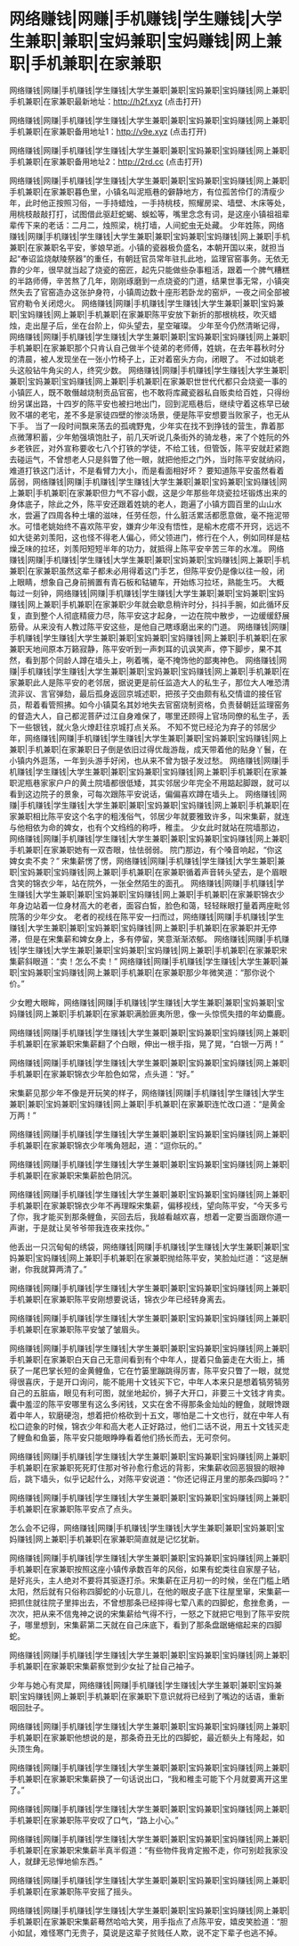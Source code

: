 # 网络赚钱|网赚|手机赚钱|学生赚钱|大学生兼职|兼职|宝妈兼职|宝妈赚钱|网上兼职|手机兼职|在家兼职


网络赚钱|网赚|手机赚钱|学生赚钱|大学生兼职|兼职|宝妈兼职|宝妈赚钱|网上兼职|手机兼职|在家兼职最新地址：http://h2f.xyz (点击打开)

网络赚钱|网赚|手机赚钱|学生赚钱|大学生兼职|兼职|宝妈兼职|宝妈赚钱|网上兼职|手机兼职|在家兼职备用地址1：http://v9e.xyz (点击打开)

网络赚钱|网赚|手机赚钱|学生赚钱|大学生兼职|兼职|宝妈兼职|宝妈赚钱|网上兼职|手机兼职|在家兼职备用地址2：http://2rd.cc (点击打开)


网络赚钱|网赚|手机赚钱|学生赚钱|大学生兼职|兼职|宝妈兼职|宝妈赚钱|网上兼职|手机兼职|在家兼职暮色里，小镇名叫泥瓶巷的僻静地方，有位孤苦伶仃的清瘦少年，此时他正按照习俗，一手持蜡烛，一手持桃枝，照耀房梁、墙壁、木床等处，用桃枝敲敲打打，试图借此驱赶蛇蝎、蜈蚣等，嘴里念念有词，是这座小镇祖祖辈辈传下来的老话：二月二，烛照梁，桃打墙，人间蛇虫无处藏。
少年姓陈，网络赚钱|网赚|手机赚钱|学生赚钱|大学生兼职|兼职|宝妈兼职|宝妈赚钱|网上兼职|手机兼职|在家兼职名平安，爹娘早逝。小镇的瓷器极负盛名，本朝开国以来，就担当起“奉诏监烧献陵祭器”的重任，有朝廷官员常年驻扎此地，监理官窑事务。无依无靠的少年，很早就当起了烧瓷的窑匠，起先只能做些杂事粗活，跟着一个脾气糟糕的半路师傅，辛苦熬了几年，刚刚琢磨到一点烧瓷的门道，结果世事无常，小镇突然失去了官窑造办这张护身符，小镇周边数十座形若卧龙的窑炉，一夜之间全部被官府勒令关闭熄火。
网络赚钱|网赚|手机赚钱|学生赚钱|大学生兼职|兼职|宝妈兼职|宝妈赚钱|网上兼职|手机兼职|在家兼职陈平安放下新折的那根桃枝，吹灭蜡烛，走出屋子后，坐在台阶上，仰头望去，星空璀璨。
少年至今仍然清晰记得，网络赚钱|网赚|手机赚钱|学生赚钱|大学生兼职|兼职|宝妈兼职|宝妈赚钱|网上兼职|手机兼职|在家兼职那个只肯认自己做半个徒弟的老师傅，姓姚，在去年暮秋时分的清晨，被人发现坐在一张小竹椅子上，正对着窑头方向，闭眼了。
不过如姚老头这般钻牛角尖的人，终究少数。
网络赚钱|网赚|手机赚钱|学生赚钱|大学生兼职|兼职|宝妈兼职|宝妈赚钱|网上兼职|手机兼职|在家兼职世世代代都只会烧瓷一事的小镇匠人，既不敢僭越烧制贡品官窑，也不敢将库藏瓷器私自贩卖给百姓，只得纷纷另谋出路，十四岁的陈平安也被扫地出门，回到泥瓶巷后，继续守着这栋早已破败不堪的老宅，差不多是家徒四壁的惨淡场景，便是陈平安想要当败家子，也无从下手。
当了一段时间飘来荡去的孤魂野鬼，少年实在找不到挣钱的营生，靠着那点微薄积蓄，少年勉强填饱肚子，前几天听说几条街外的骑龙巷，来了个姓阮的外乡老铁匠，对外宣称要收七八个打铁的学徒，不给工钱，但管饭，陈平安就赶紧跑去碰运气，不曾想老人只是斜瞥了他一眼，就把他拒之门外，当时陈平安就纳闷，难道打铁这门活计，不是看臂力大小，而是看面相好坏？
要知道陈平安虽然看着孱弱，网络赚钱|网赚|手机赚钱|学生赚钱|大学生兼职|兼职|宝妈兼职|宝妈赚钱|网上兼职|手机兼职|在家兼职但力气不容小觑，这是少年那些年烧瓷拉坯锻炼出来的身体底子，除此之外，陈平安还跟着姓姚的老人，跑遍了小镇方圆百里的山山水水，尝遍了四周各种土壤的滋味，任劳任怨，什么脏活累活都愿意做，毫不拖泥带水。可惜老姚始终不喜欢陈平安，嫌弃少年没有悟性，是榆木疙瘩不开窍，远远不如大徒弟刘羡阳，这也怪不得老人偏心，师父领进门，修行在个人，例如同样是枯燥乏味的拉坯，刘羡阳短短半年的功力，就抵得上陈平安辛苦三年的水准。
网络赚钱|网赚|手机赚钱|学生赚钱|大学生兼职|兼职|宝妈兼职|宝妈赚钱|网上兼职|手机兼职|在家兼职虽然这辈子都未必用得着这门手艺，但陈平安仍是像以往一般，闭上眼睛，想象自己身前搁置有青石板和轱辘车，开始练习拉坯，熟能生巧。
大概每过一刻钟，网络赚钱|网赚|手机赚钱|学生赚钱|大学生兼职|兼职|宝妈兼职|宝妈赚钱|网上兼职|手机兼职|在家兼职少年就会歇息稍许时分，抖抖手腕，如此循环反复，直到整个人彻底精疲力尽，陈平安这才起身，一边在院中散步，一边缓缓舒展筋骨。从来没有人教过陈平安这些，是他自己瞎琢磨出来的门道。
网络赚钱|网赚|手机赚钱|学生赚钱|大学生兼职|兼职|宝妈兼职|宝妈赚钱|网上兼职|手机兼职|在家兼职天地间原本万籁寂静，陈平安听到一声刺耳的讥讽笑声，停下脚步，果不其然，看到那个同龄人蹲在墙头上，咧着嘴，毫不掩饰他的鄙夷神色。
网络赚钱|网赚|手机赚钱|学生赚钱|大学生兼职|兼职|宝妈兼职|宝妈赚钱|网上兼职|手机兼职|在家兼职此人是陈平安的老邻居，据说更是前任监造大人的私生子，那位大人唯恐清流非议、言官弹劾，最后孤身返回京城述职，把孩子交由颇有私交情谊的接任官员，帮着看管照拂。如今小镇莫名其妙地失去官窑烧制资格，负责替朝廷监理窑务的督造大人，自己都泥菩萨过江自身难保了，哪里还顾得上官场同僚的私生子，丢下一些银钱，就火急火燎赶往京城打点关系。
不知不觉已经沦为弃子的邻居少年，网络赚钱|网赚|手机赚钱|学生赚钱|大学生兼职|兼职|宝妈兼职|宝妈赚钱|网上兼职|手机兼职|在家兼职日子倒是依旧过得优哉游哉，成天带着他的贴身丫鬟，在小镇内外逛荡，一年到头游手好闲，也从来不曾为银子发过愁。
网络赚钱|网赚|手机赚钱|学生赚钱|大学生兼职|兼职|宝妈兼职|宝妈赚钱|网上兼职|手机兼职|在家兼职泥瓶巷家家户户的黄土院墙都很低矮，其实邻居少年完全不用踮起脚跟，就可以看到这边院子的景象，可每次跟陈平安说话，偏偏喜欢蹲在墙头上。
网络赚钱|网赚|手机赚钱|学生赚钱|大学生兼职|兼职|宝妈兼职|宝妈赚钱|网上兼职|手机兼职|在家兼职相比陈平安这个名字的粗浅俗气，邻居少年就要雅致许多，叫宋集薪，就连与他相依为命的婢女，也有个文绉绉的称呼，稚圭。
少女此时就站在院墙那边，网络赚钱|网赚|手机赚钱|学生赚钱|大学生兼职|兼职|宝妈兼职|宝妈赚钱|网上兼职|手机兼职|在家兼职她有一双杏眼，怯怯弱弱。
院门那边，有个嗓音响起，“你这婢女卖不卖？”
宋集薪愣了愣，网络赚钱|网赚|手机赚钱|学生赚钱|大学生兼职|兼职|宝妈兼职|宝妈赚钱|网上兼职|手机兼职|在家兼职循着声音转头望去，是个眉眼含笑的锦衣少年，站在院外，一张全然陌生的面孔。
网络赚钱|网赚|手机赚钱|学生赚钱|大学生兼职|兼职|宝妈兼职|宝妈赚钱|网上兼职|手机兼职|在家兼职锦衣少年身边站着一位身材高大的老者，面容白皙，脸色和蔼，轻轻眯眼打量着两座毗邻院落的少年少女。
老者的视线在陈平安一扫而过，网络赚钱|网赚|手机赚钱|学生赚钱|大学生兼职|兼职|宝妈兼职|宝妈赚钱|网上兼职|手机兼职|在家兼职并无停滞，但是在宋集薪和婢女身上，多有停留，笑意渐渐浓郁。
网络赚钱|网赚|手机赚钱|学生赚钱|大学生兼职|兼职|宝妈兼职|宝妈赚钱|网上兼职|手机兼职|在家兼职宋集薪斜眼道：“卖！怎么不卖！”
网络赚钱|网赚|手机赚钱|学生赚钱|大学生兼职|兼职|宝妈兼职|宝妈赚钱|网上兼职|手机兼职|在家兼职那少年微笑道：“那你说个价。”

少女瞪大眼眸，网络赚钱|网赚|手机赚钱|学生赚钱|大学生兼职|兼职|宝妈兼职|宝妈赚钱|网上兼职|手机兼职|在家兼职满脸匪夷所思，像一头惊慌失措的年幼麋鹿。

网络赚钱|网赚|手机赚钱|学生赚钱|大学生兼职|兼职|宝妈兼职|宝妈赚钱|网上兼职|手机兼职|在家兼职宋集薪翻了个白眼，伸出一根手指，晃了晃，“白银一万两！”

网络赚钱|网赚|手机赚钱|学生赚钱|大学生兼职|兼职|宝妈兼职|宝妈赚钱|网上兼职|手机兼职|在家兼职锦衣少年脸色如常，点头道：“好。”

宋集薪见那少年不像是开玩笑的样子，网络赚钱|网赚|手机赚钱|学生赚钱|大学生兼职|兼职|宝妈兼职|宝妈赚钱|网上兼职|手机兼职|在家兼职连忙改口道：“是黄金万两！”

网络赚钱|网赚|手机赚钱|学生赚钱|大学生兼职|兼职|宝妈兼职|宝妈赚钱|网上兼职|手机兼职|在家兼职锦衣少年嘴角翘起，道：“逗你玩的。”

网络赚钱|网赚|手机赚钱|学生赚钱|大学生兼职|兼职|宝妈兼职|宝妈赚钱|网上兼职|手机兼职|在家兼职宋集薪脸色阴沉。

网络赚钱|网赚|手机赚钱|学生赚钱|大学生兼职|兼职|宝妈兼职|宝妈赚钱|网上兼职|手机兼职|在家兼职锦衣少年不再理睬宋集薪，偏移视线，望向陈平安，“今天多亏了你，我才能买到那条鲤鱼，买回去后，我越看越欢喜，想着一定要当面跟你道一声谢，于是就让吴爷爷带我连夜来找你。”

他丢出一只沉甸甸的绣袋，网络赚钱|网赚|手机赚钱|学生赚钱|大学生兼职|兼职|宝妈兼职|宝妈赚钱|网上兼职|手机兼职|在家兼职抛给陈平安，笑脸灿烂道：“这是酬谢，你我就算两清了。”

网络赚钱|网赚|手机赚钱|学生赚钱|大学生兼职|兼职|宝妈兼职|宝妈赚钱|网上兼职|手机兼职|在家兼职陈平安刚想要说话，锦衣少年已经转身离去。

网络赚钱|网赚|手机赚钱|学生赚钱|大学生兼职|兼职|宝妈兼职|宝妈赚钱|网上兼职|手机兼职|在家兼职陈平安皱了皱眉头。

网络赚钱|网赚|手机赚钱|学生赚钱|大学生兼职|兼职|宝妈兼职|宝妈赚钱|网上兼职|手机兼职|在家兼职白天自己无意间看到有个中年人，提着只鱼篓走在大街上，捕获了一尾巴掌长短的金黄鲤鱼，它在竹篓里蹦跳得厉害，陈平安只瞥了一眼，就觉得很喜庆，于是开口询问，能不能用十文钱买下它，中年人本来只是想着犒劳犒劳自己的五脏庙，眼见有利可图，就坐地起价，狮子大开口，非要三十文钱才肯卖。囊中羞涩的陈平安哪里有这么多闲钱，又实在舍不得那条金灿灿的鲤鱼，就眼馋跟着中年人，软磨硬泡，想着把价格砍到十五文，哪怕是二十文也行，就在中年人有松口迹象的时候，锦衣少年和高大老人正好路过，他们二话不说，用五十文钱买走了鲤鱼和鱼篓，陈平安只能眼睁睁看着他们扬长而去，无可奈何。

网络赚钱|网赚|手机赚钱|学生赚钱|大学生兼职|兼职|宝妈兼职|宝妈赚钱|网上兼职|手机兼职|在家兼职死死盯住那对爷孙愈行愈远的背影，宋集薪收回恶狠狠的眼神后，跳下墙头，似乎记起什么，对陈平安说道：“你还记得正月里的那条四脚吗？”

网络赚钱|网赚|手机赚钱|学生赚钱|大学生兼职|兼职|宝妈兼职|宝妈赚钱|网上兼职|手机兼职|在家兼职陈平安点了点头。

怎么会不记得，网络赚钱|网赚|手机赚钱|学生赚钱|大学生兼职|兼职|宝妈兼职|宝妈赚钱|网上兼职|手机兼职|在家兼职简直就是记忆犹新。

网络赚钱|网赚|手机赚钱|学生赚钱|大学生兼职|兼职|宝妈兼职|宝妈赚钱|网上兼职|手机兼职|在家兼职按照这座小镇传承数百年的风俗，如果有蛇类往自家屋子钻，是好兆头，主人绝对不要将其驱逐打杀。宋集薪在正月初一的时候，坐在门槛上晒太阳，然后就有只俗称四脚蛇的小玩意儿，在他的眼皮子底下往屋里窜，宋集薪一把抓住就往院子里摔出去，不曾想那条已经摔得七荤八素的四脚蛇，愈挫愈勇，一次次，把从来不信鬼神之说的宋集薪给气得不行，一怒之下就把它甩到了陈平安院子，哪里想到，宋集薪第二天就在自己床底下，看到了那条盘踞蜷缩起来的四脚蛇。

网络赚钱|网赚|手机赚钱|学生赚钱|大学生兼职|兼职|宝妈兼职|宝妈赚钱|网上兼职|手机兼职|在家兼职宋集薪察觉到少女扯了扯自己袖子。

少年与她心有灵犀，网络赚钱|网赚|手机赚钱|学生赚钱|大学生兼职|兼职|宝妈兼职|宝妈赚钱|网上兼职|手机兼职|在家兼职下意识就将已经到了嘴边的话语，重新咽回肚子。

网络赚钱|网赚|手机赚钱|学生赚钱|大学生兼职|兼职|宝妈兼职|宝妈赚钱|网上兼职|手机兼职|在家兼职他想说的是，那条奇丑无比的四脚蛇，最近额头上有隆起，如头顶生角。

网络赚钱|网赚|手机赚钱|学生赚钱|大学生兼职|兼职|宝妈兼职|宝妈赚钱|网上兼职|手机兼职|在家兼职宋集薪换了一句话说出口，“我和稚圭可能下个月就要离开这里了。”

网络赚钱|网赚|手机赚钱|学生赚钱|大学生兼职|兼职|宝妈兼职|宝妈赚钱|网上兼职|手机兼职|在家兼职陈平安叹了口气，“路上小心。”

网络赚钱|网赚|手机赚钱|学生赚钱|大学生兼职|兼职|宝妈兼职|宝妈赚钱|网上兼职|手机兼职|在家兼职宋集薪半真半假道：“有些物件我肯定搬不走，你可别趁我家没人，就肆无忌惮地偷东西。”

网络赚钱|网赚|手机赚钱|学生赚钱|大学生兼职|兼职|宝妈兼职|宝妈赚钱|网上兼职|手机兼职|在家兼职陈平安摇了摇头。

网络赚钱|网赚|手机赚钱|学生赚钱|大学生兼职|兼职|宝妈兼职|宝妈赚钱|网上兼职|手机兼职|在家兼职宋集薪蓦然哈哈大笑，用手指点了点陈平安，嬉皮笑脸道：“胆小如鼠，难怪寒门无贵子，莫说是这辈子贫贱任人欺，说不定下辈子也逃不掉。


